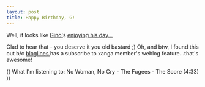 ```yaml
---
layout: post
title: Happy Birthday, G!
---
```

<p>Well, it looks like <a href="http://www.xanga.com/gino_in_a_word_ghetto">Gino'</a>s <a title="Site: gino_in_a_word_ghetto's Xanga Site" href="http://www.xanga.com/item.aspx?tab=weblogs&amp;user=gino_in_a_word_ghetto&amp;uid=138312522" target="_blank">enjoying his day...</a> </p>
<p>Glad to hear that - you deserve it you old bastard ;) Oh, and btw, I found 
this out b/c <a href="http://bloglines.com">bloglines </a>has a subscribe to 
xanga member's weblog feature...that's awesome!</p>
<p class="media">(( What I'm listening to: No Woman, No Cry - The Fugees - The 
Score (4:33) ))</p>